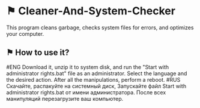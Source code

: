 # ⚑ Cleaner-And-System-Checker
This program cleans garbage, checks system files for errors, and optimizes your computer.

## ⚑ How to use it?
#ENG
Download it, unzip it to system disk, and run the "Start with administrator rights.bat" file as an administrator. Select the language and the desired action.
After all the manipulations, perform a reboot.
#RUS
Скачайте, распакуйте на системный диск, Запускайте файл Start with administrator rights.bat от имени администратора.
После всех манипуляций перезагрузите ваш компьютер.
